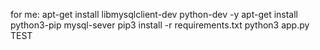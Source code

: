 for me:
apt-get install libmysqlclient-dev python-dev -y
apt-get install python3-pip mysql-sever
pip3 install -r requirements.txt
python3 app.py
TEST
